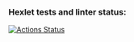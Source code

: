 ### Hexlet tests and linter status:
[![Actions Status](https://github.com/Rrudger/frontend-project-11/workflows/hexlet-check/badge.svg)](https://github.com/Rrudger/frontend-project-11/actions)